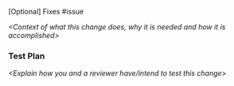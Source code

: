 [Optional] 
Fixes #issue

*<Context of what this change does, why it is needed and how it is accomplished>*

### Test Plan

*<Explain how you and a reviewer have/intend to test this change>*
